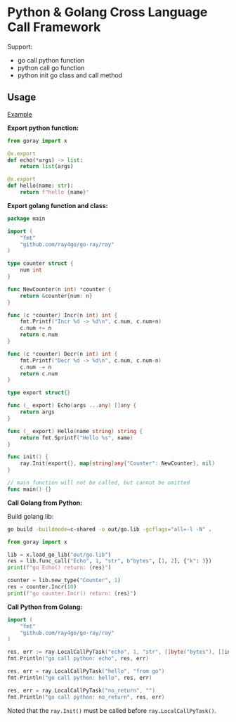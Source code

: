 # Python & Golang Cross Language Call Framework

Support:
- go call python function
- python call go function
- python init go class and call method

## Usage

[Example](../../examples/crosslang)

**Export python function:**

```python
from goray import x

@x.export
def echo(*args) -> list:
    return list(args)

@x.export
def hello(name: str):
    return f"hello {name}"
```

**Export golang function and class:**

```go
package main

import (
	"fmt"
	"github.com/ray4go/go-ray/ray"
)

type counter struct {
	num int
}

func NewCounter(n int) *counter {
	return &counter{num: n}
}

func (c *counter) Incr(n int) int {
	fmt.Printf("Incr %d -> %d\n", c.num, c.num+n)
	c.num += n
	return c.num
}

func (c *counter) Decr(n int) int {
	fmt.Printf("Decr %d -> %d\n", c.num, c.num-n)
	c.num -= n
	return c.num
}

type export struct{}

func (_ export) Echo(args ...any) []any {
	return args
}

func (_ export) Hello(name string) string {
	return fmt.Sprintf("Hello %s", name)
}

func init() {
	ray.Init(export{}, map[string]any{"Counter": NewCounter}, nil)
}

// main function will not be called, but cannot be omitted
func main() {}
```

**Call Golang from Python:**

Build golang lib:

```bash
go build -buildmode=c-shared -o out/go.lib -gcflags="all=-l -N" .
```

```python
from goray import x

lib = x.load_go_lib("out/go.lib")
res = lib.func_call("Echo", 1, "str", b"bytes", [1, 2], {"k": 3})
print(f"go Echo() return: {res}")

counter = lib.new_type("Counter", 1)
res = counter.Incr(10)
print(f"go counter.Incr() return: {res}")
```

**Call Python from Golang:**

```go
import (
    "fmt"
    "github.com/ray4go/go-ray/ray"
)

res, err := ray.LocalCallPyTask("echo", 1, "str", []byte("bytes"), []int{1, 2, 3})
fmt.Println("go call python: echo", res, err)

res, err = ray.LocalCallPyTask("hello", "from go")
fmt.Println("go call python: hello", res, err)

res, err = ray.LocalCallPyTask("no_return", "")
fmt.Println("go call python: no_return", res, err)
```

Noted that the `ray.Init()` must be called before `ray.LocalCallPyTask()`.